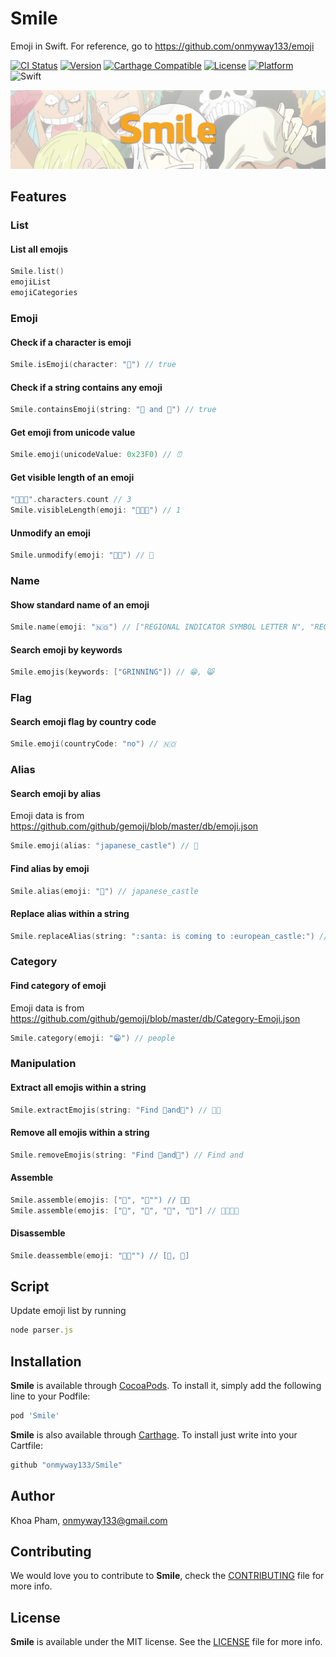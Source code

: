 # Smile
Emoji in Swift. For reference, go to https://github.com/onmyway133/emoji

[![CI Status](http://img.shields.io/travis/onmyway133/Smile.svg?style=flat)](https://travis-ci.org/onmyway133/Smile)
[![Version](https://img.shields.io/cocoapods/v/Smile.svg?style=flat)](http://cocoadocs.org/docsets/Smile)
[![Carthage Compatible](https://img.shields.io/badge/Carthage-compatible-4BC51D.svg?style=flat)](https://github.com/Carthage/Carthage)
[![License](https://img.shields.io/cocoapods/l/Smile.svg?style=flat)](http://cocoadocs.org/docsets/Smile)
[![Platform](https://img.shields.io/cocoapods/p/Smile.svg?style=flat)](http://cocoadocs.org/docsets/Smile)
![Swift](https://img.shields.io/badge/%20in-swift%203.0-orange.svg)

![](Screenshots/Banner.png)

## Features

### List

#### List all emojis

```swift
Smile.list()
emojiList
emojiCategories
```

### Emoji

#### Check if a character is emoji

```swift
Smile.isEmoji(character: "🎉") // true
```

#### Check if a string contains any emoji

```swift
Smile.containsEmoji(string: "🎈 and 🎁") // true
```

#### Get emoji from unicode value

```swift
Smile.emoji(unicodeValue: 0x23F0) // ⏰
```

#### Get visible length of an emoji

```swift
"👨🏾‍🎓".characters.count // 3
Smile.visibleLength(emoji: "👨🏾‍🎓") // 1
```

#### Unmodify an emoji

```swift
Smile.unmodify(emoji: "👨🏿") // 👨
```

### Name

#### Show standard name of an emoji

```swift
Smile.name(emoji: "🇳🇴") // ["REGIONAL INDICATOR SYMBOL LETTER N", "REGIONAL INDICATOR SYMBOL LETTER O"])
```

#### Search emoji by keywords

```swift
Smile.emojis(keywords: ["GRINNING"]) // 😁, 😸
```

### Flag

#### Search emoji flag by country code

```swift
Smile.emoji(countryCode: "no") // 🇳🇴
```

### Alias

#### Search emoji by alias

Emoji data is from https://github.com/github/gemoji/blob/master/db/emoji.json

```swift
Smile.emoji(alias: "japanese_castle") // 🏯
```

#### Find alias by emoji

```swift
Smile.alias(emoji: "🏯") // japanese_castle
```

#### Replace alias within a string

```swift
Smile.replaceAlias(string: ":santa: is coming to :european_castle:") // 🎅 is coming to 🏰
```

### Category

#### Find category of emoji

Emoji data is from https://github.com/github/gemoji/blob/master/db/Category-Emoji.json

```swift
Smile.category(emoji: "😁") // people
```

### Manipulation

#### Extract all emojis within a string

```swift
Smile.extractEmojis(string: "Find 🔑and🔎") // 🔑🔎
```

#### Remove all emojis within a string

```swift
Smile.removeEmojis(string: "Find 🔑and🔎") // Find and
```

#### Assemble

```swift
Smile.assemble(emojis: ["👨", "🏫"") // 👨‍🏫
Smile.assemble(emojis: ["👨", "👩", "👧", "👦"] // 👨‍👩‍👧‍👦
```

#### Disassemble

```swift
Smile.deassemble(emoji: "👨‍🏫"") // [👨, 🏫]
```

## Script

Update emoji list by running

```js
node parser.js
```

## Installation

**Smile** is available through [CocoaPods](http://cocoapods.org). To install
it, simply add the following line to your Podfile:

```ruby
pod 'Smile'
```

**Smile** is also available through [Carthage](https://github.com/Carthage/Carthage).
To install just write into your Cartfile:

```ruby
github "onmyway133/Smile"
```

## Author

Khoa Pham, onmyway133@gmail.com

## Contributing

We would love you to contribute to **Smile**, check the [CONTRIBUTING](https://github.com/onmyway133/Smile/blob/master/CONTRIBUTING.md) file for more info.

## License

**Smile** is available under the MIT license. See the [LICENSE](https://github.com/onmyway133/Smile/blob/master/LICENSE.md) file for more info.
